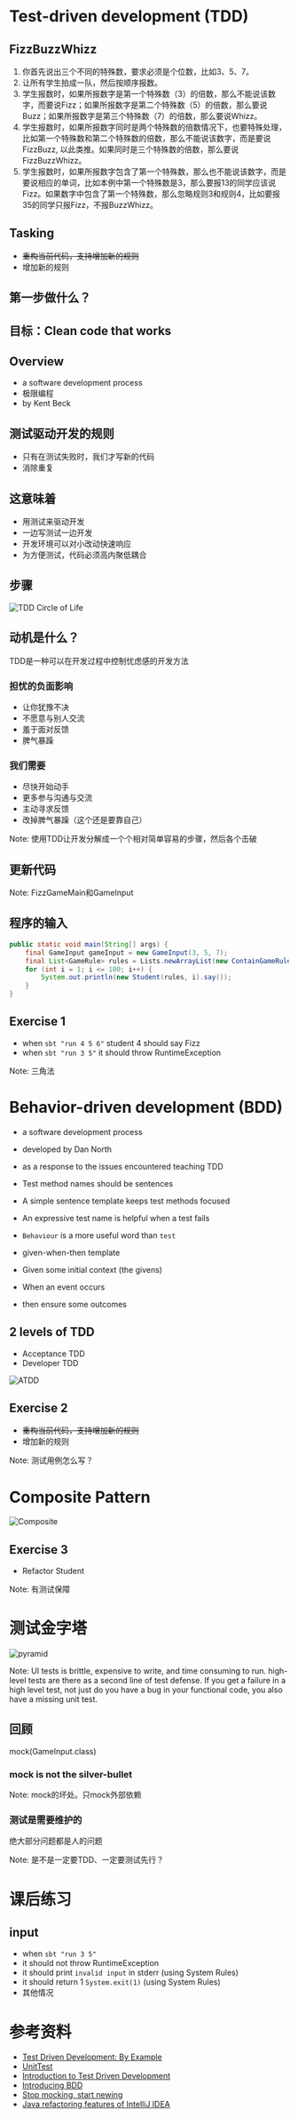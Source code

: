 # Test-driven development (TDD)


## FizzBuzzWhizz

1. 你首先说出三个不同的特殊数，要求必须是个位数，比如3、5、7。
2. 让所有学生拍成一队，然后按顺序报数。
3. 学生报数时，如果所报数字是第一个特殊数（3）的倍数，那么不能说该数字，而要说Fizz；如果所报数字是第二个特殊数（5）的倍数，那么要说Buzz；如果所报数字是第三个特殊数（7）的倍数，那么要说Whizz。
4. 学生报数时，如果所报数字同时是两个特殊数的倍数情况下，也要特殊处理，比如第一个特殊数和第二个特殊数的倍数，那么不能说该数字，而是要说FizzBuzz, 以此类推。如果同时是三个特殊数的倍数，那么要说FizzBuzzWhizz。
5. 学生报数时，如果所报数字包含了第一个特殊数，那么也不能说该数字，而是要说相应的单词，比如本例中第一个特殊数是3，那么要报13的同学应该说Fizz。如果数字中包含了第一个特殊数，那么忽略规则3和规则4，比如要报35的同学只报Fizz，不报BuzzWhizz。


## Tasking

- <del>重构当前代码，支持增加新的规则</del>
- 增加新的规则


## 第一步做什么？


## 目标：Clean code that works


## Overview

- a software development process
- 极限编程
- by Kent Beck


## 测试驱动开发的规则

- 只有在测试失败时，我们才写新的代码
- 消除重复


## 这意味着

- 用测试来驱动开发
- 一边写测试一边开发
- 开发环境可以对小改动快速响应
- 为方便测试，代码必须高内聚低耦合


## 步骤

<!-- .slide: data-background="white" -->

![TDD Circle of Life](huawei-tdd/tdd-circle-of-life.png)


## 动机是什么？
TDD是一种可以在开发过程中控制忧虑感的开发方法


### 担忧的负面影响

- 让你犹豫不决
- 不愿意与别人交流
- 羞于面对反馈
- 脾气暴躁


### 我们需要

- 尽快开始动手
- 更多参与沟通与交流
- 主动寻求反馈
- 改掉脾气暴躁（这个还是要靠自己）

Note: 使用TDD让开发分解成一个个相对简单容易的步骤，然后各个击破


## 更新代码

Note: FizzGameMain和GameInput


## 程序的输入

```java
public static void main(String[] args) {
    final GameInput gameInput = new GameInput(3, 5, 7);
    final List<GameRule> rules = Lists.newArrayList(new ContainGameRule(gameInput.getNumber1()), new MultipleGameRule(gameInput), new DefaultGameRule());
    for (int i = 1; i <= 100; i++) {
        System.out.println(new Student(rules, i).say());
    }
}
```


## Exercise 1

- when `sbt "run 4 5 6"` student 4 should say Fizz
- when `sbt "run 3 5"` it should throw RuntimeException

Note: 三角法



# Behavior-driven development (BDD)

- a software development process
- developed by Dan North
- as a response to the issues encountered teaching TDD


- Test method names should be sentences
- A simple sentence template keeps test methods focused
- An expressive test name is helpful when a test fails
- `Behaviour` is a more useful word than `test`
- given-when-then template
 - Given some initial context (the givens)
 - When an event occurs
 - then ensure some outcomes


## 2 levels of TDD

- Acceptance TDD
- Developer TDD


![ATDD](huawei-tdd/atdd.jpg)


## Exercise 2

- <del>重构当前代码，支持增加新的规则</del>
- 增加新的规则

Note: 测试用例怎么写？



# Composite Pattern

<!-- .slide: data-background="white" -->

![Composite](huawei-tdd/composite.png)


## Exercise 3

- Refactor Student

Note: 有测试保障



# 测试金字塔

<!-- .slide: data-background="white" -->

![pyramid](huawei-tdd/pyramid.png)

Note: UI tests is brittle, expensive to write, and time consuming to run. high-level tests are there as a second line of test defense. If you get a failure in a high level test, not just do you have a bug in your functional code, you also have a missing unit test.



## 回顾

mock(GameInput.class)


### mock is not the silver-bullet

Note: mock的坏处。只mock外部依赖


### 测试是需要维护的


绝大部分问题都是人的问题

Note: 是不是一定要TDD、一定要测试先行？



# 课后练习

## input

- when `sbt "run 3 5"`
 - it should not throw RuntimeException
 - it should print `invalid input` in stderr (using System Rules)
 - it should return 1 `System.exit(1)` (using System Rules)
- 其他情况


# 参考资料

- [Test Driven Development: By Example](http://www.amazon.com/Test-Driven-Development-By-Example/dp/0321146530)
- [UnitTest](http://martinfowler.com/bliki/UnitTest.html)
- [Introduction to Test Driven Development](http://agiledata.org/essays/tdd.html)
- [Introducing BDD](http://dannorth.net/introducing-bdd/)
- [Stop mocking, start newing](http://mrcoder.github.io/stop-mocking-start-newing/)
- [Java refactoring features of IntelliJ IDEA](https://www.jetbrains.com/idea/features/refactoring.html)